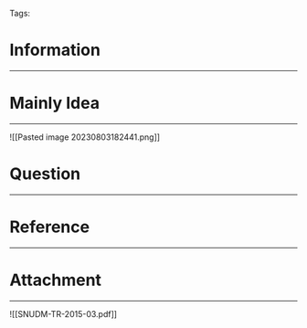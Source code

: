 Tags: 
# Information
---


# Mainly Idea
---
![[Pasted image 20230803182441.png]]

# Question
---


# Reference
---


# Attachment
---
![[SNUDM-TR-2015-03.pdf]]